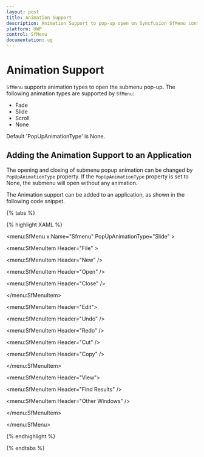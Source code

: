 ```yaml
---
layout: post
title: Animation Support
description: Animation Support to pop-up open on Syncfusion SfMenu control for UWP
platform: UWP
control: SfMenu
documentation: ug
--- 
```


# Animation Support

`SfMenu` supports animation types to open the submenu pop-up. The following animation types are supported by `SfMenu`:

* Fade
* Slide
* Scroll
* None

Default 'PopUpAnimationType' is None.

## Adding the Animation Support to an Application


The opening and closing of submenu popup animation can be changed by  `PopUpAnimationType` property. If the `PopUpAnimationType` property is set to None, the submenu will open without any animation. 

The Animation support can be added to an application, as shown in the following code snippet.

{% tabs %}

{% highlight XAML %}

<menu:SfMenu  x:Name="Sfmenu" PopUpAnimationType="Slide"  >

<menu:SfMenuItem Header="File" >

<menu:SfMenuItem  Header="New" />

<menu:SfMenuItem  Header="Open" />

<menu:SfMenuItem Header="Close" />

</menu:SfMenuItem>

<menu:SfMenuItem Header="Edit">

<menu:SfMenuItem Header="Undo" />

<menu:SfMenuItem Header="Redo" />

<menu:SfMenuItem Header="Cut" />

<menu:SfMenuItem Header="Copy" />

</menu:SfMenuItem>

<menu:SfMenuItem Header="View">

<menu:SfMenuItem Header="Find Results" />

<menu:SfMenuItem Header="Other Windows" />

</menu:SfMenuItem>

</menu:SfMenu>

{% endhighlight %}

{% endtabs %}

